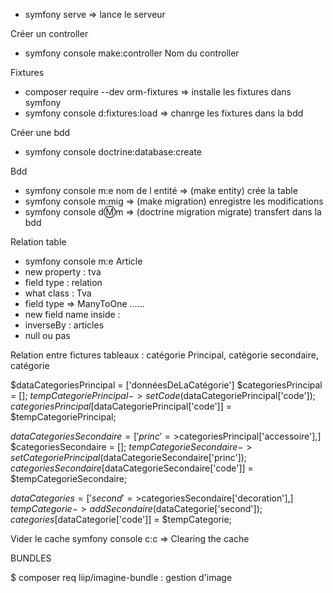 * symfony serve => lance le serveur

Créer un controller
* symfony console make:controller Nom du controller 

Fixtures
* composer require --dev orm-fixtures  => installe les fixtures dans symfony
* symfony console d:fixtures:load => chanrge les fixtures dans la bdd

Créer une bdd
* symfony console doctrine:database:create

Bdd 
* symfony console m:e nom de l entité => (make entity) crée la table
* symfony console m:mig => (make migration) enregistre les modifications
* symfony console d:m:m => (doctrine migration migrate) transfert dans la bdd

Relation table
* symfony console m:e Article
* new property : tva
* field type : relation
* what class : Tva
* field type => ManyToOne ......
* new field name inside : 
* inverseBy : articles
* null ou pas

Relation entre fictures
tableaux : catégorie Principal, catégorie secondaire, catégorie

$dataCategoriesPrincipal = ['donnéesDeLaCatégorie']
$categoriesPrincipal = [];
$tempCategoriePrincipal->setCode($dataCategoriePrincipal['code']);
$categoriesPrincipal[$dataCategoriePrincipal['code']] = $tempCategoriePrincipal;

$dataCategoriesSecondaire = ['princ'=>$categoriesPrincipal['accessoire'],]
$categoriesSecondaire = [];
$tempCategorieSecondaire->setCategoriePrincipal($dataCategorieSecondaire['princ']);
$categoriesSecondaire[$dataCategorieSecondaire['code']] = $tempCategorieSecondaire;

$dataCategories = ['second'=>$categoriesSecondaire['decoration'],]
$tempCategorie->addSecondaire($dataCategorie['second']);
$categories[$dataCategorie['code']] = $tempCategorie;

Vider le cache
symfony console c:c   => Clearing the cache

BUNDLES

$ composer req liip/imagine-bundle :  gestion d'image
